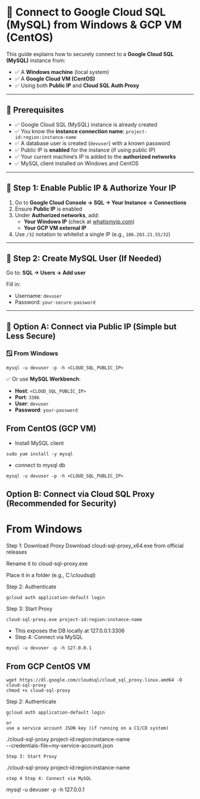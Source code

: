 # 🚀 Connect to Google Cloud SQL (MySQL) from Windows & GCP VM (CentOS)

This guide explains how to securely connect to a **Google Cloud SQL (MySQL)** instance from:

- ✅ A **Windows machine** (local system)
- ✅ A **Google Cloud VM (CentOS)**
- ✅ Using both **Public IP** and **Cloud SQL Auth Proxy**

---

## 📌 Prerequisites

- ✅ Google Cloud SQL (MySQL) instance is already created
- ✅ You know the **instance connection name**: `project-id:region:instance-name`
- ✅ A database user is created (`devuser`) with a known password
- ✅ Public IP is **enabled** for the instance (if using public IP)
- ✅ Your current machine’s IP is added to the **authorized networks**
- ✅ MySQL client installed on Windows and CentOS

---

## 🔹 Step 1: Enable Public IP & Authorize Your IP

1. Go to **Google Cloud Console → SQL → Your Instance → Connections**
2. Ensure **Public IP** is enabled
3. Under **Authorized networks**, add:
   - **Your Windows IP** (check at [whatismyip.com](https://whatismyip.com))
   - **Your GCP VM external IP**
4. Use `/32` notation to whitelist a single IP (e.g., `106.203.21.55/32`)

---

## 🔹 Step 2: Create MySQL User (If Needed)

Go to:
**SQL → Users → Add user**

Fill in:
- Username: `devuser`
- Password: `your-secure-password`

---

## 🔹 Option A: Connect via Public IP (Simple but Less Secure)

### 🪟 From Windows
```
mysql -u devuser -p -h <CLOUD_SQL_PUBLIC_IP>
```

✅ Or use **MySQL Workbench**:

- **Host**: `<CLOUD_SQL_PUBLIC_IP>`
- **Port**: `3306`
- **User**: `devuser`
- **Password**: `your-password`


## From CentOS (GCP VM)

- Install MySQL client
```
sudo yum install -y mysql
```
- connect to mysql db
```
mysql -u devuser -p -h <CLOUD_SQL_PUBLIC_IP>
```
## Option B: Connect via Cloud SQL Proxy (Recommended for Security)

# From Windows

Step 1: Download Proxy
Download cloud-sql-proxy_x64.exe from official releases

Rename it to cloud-sql-proxy.exe

Place it in a folder (e.g., C:\cloudsql)

Step 2: Authenticate
```
gcloud auth application-default login
```
Step 3: Start Proxy
```
cloud-sql-proxy.exe project-id:region:instance-name
```
- This exposes the DB locally at 127.0.0.1:3306
- Step 4: Connect via MySQL
```
mysql -u devuser -p -h 127.0.0.1
```
## From GCP CentOS VM
```
wget https://dl.google.com/cloudsql/cloud_sql_proxy.linux.amd64 -O cloud-sql-proxy
chmod +x cloud-sql-proxy
```
Step 2: Authenticate
```
gcloud auth application-default login
``
or
use a service account JSON key (if running on a CI/CD system)
```
./cloud-sql-proxy project-id:region:instance-name \
  --credentials-file=my-service-account.json
```
Step 3: Start Proxy
```
./cloud-sql-proxy project-id:region:instance-name
```
step 4 Step 4: Connect via MySQL
```
mysql -u devuser -p -h 127.0.0.1
```